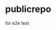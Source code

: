 # publicrepo
for e2e test

































































































































































































































































































































































































































































































































































































































































































































































































































































































































































































































































































































































































































































































































































































































































































































































































































































































































































































































































































































































































































































































































































































































































































































































































































































































































































































































































































































































































































































































































































































































































































































































































































































































































































































































































































































































































































































































































































































































































































































































































































































































































































































































































































































































































































































































































































































































































































































































